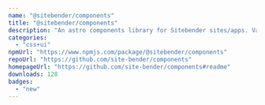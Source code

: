 ```yaml
---
name: "@sitebender/components"
title: "@sitebender/components"
description: "An astro components library for Sitebender sites/apps. Vanilla JS/CSS/HTML."
categories:
  - "css+ui"
npmUrl: "https://www.npmjs.com/package/@sitebender/components"
repoUrl: "https://github.com/site-bender/components"
homepageUrl: "https://github.com/site-bender/components#readme"
downloads: 128
badges:
  - "new"
---
```

